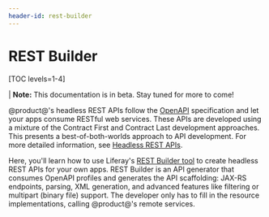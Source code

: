 ```yaml
---
header-id: rest-builder
---
```


# REST Builder

[TOC levels=1-4]

| **Note:** This documentation is in beta. Stay tuned for more to come! 

@product@'s headless REST APIs follow the 
[OpenAPI](https://swagger.io/docs/specification/about/) 
specification and let your apps consume RESTful web services. These APIs are 
developed using a mixture of the Contract First and Contract Last development 
approaches. This presents a best-of-both-worlds approach to API development. For 
more detailed information, see 
[Headless REST APIs](/docs/7-2/frameworks/-/knowledge_base/f/headless-rest-apis). 

Here, you'll learn how to use Liferay's 
[REST Builder tool](https://github.com/liferay/liferay-portal/tree/master/modules/util/portal-tools-rest-builder) 
to create headless REST APIs for your own apps. REST Builder is an API generator 
that consumes OpenAPI profiles and generates the API scaffolding: JAX-RS 
endpoints, parsing, XML generation, and advanced features like filtering or 
multipart (binary file) support. The developer only has to fill in the resource 
implementations, calling @product@'s remote services. 



